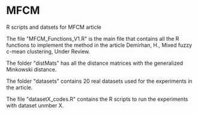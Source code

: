 # MFCM
R scripts and datsets for MFCM article

The file "MFCM_Functions_V1.R" is the main file that contains all the R functions to implement the method in the article Demirhan, H., Mixed fuzzy c-mean clustering, Under Review.

The folder "distMats" has all the distance matrices with the generalized Minkowski distance.

The folder "datasets" contains 20 real datasets used for the experiments in the article.

The file "datasetX_codes.R" contains the R scripts to run the experiments with dataset unmber X.
